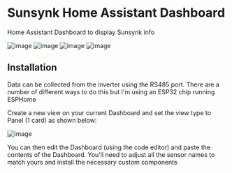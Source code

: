 # Sunsynk Home Assistant Dashboard
Home Assistant Dashboard to display Sunsynk info

![image](https://user-images.githubusercontent.com/7227275/223528709-bdd77d16-3352-4e40-b020-e3e25942e489.png)
![image](https://user-images.githubusercontent.com/7227275/223529017-0702437a-d12e-475a-8695-b617d8da4d97.png)
![image](https://user-images.githubusercontent.com/7227275/223529206-a97324df-0985-49e2-b63c-47e610e4ca52.png)
![image](https://user-images.githubusercontent.com/7227275/223529352-679c13b3-08e3-45b9-a3d3-041002e7d9b0.png)

## Installation
Data can be collected from the inverter using the RS485 port. There are a number of different ways to do this but I'm using an ESP32 chip running ESPHome

Create a new view on your current Dashboard and set the view type to Panel (1 card) as shown below:

![image](https://user-images.githubusercontent.com/7227275/223527428-b4508e6c-cf2d-473a-b63c-ffad11d2630d.png)

You can then edit the Dashboard (using the code editor) and paste the contents of the Dashboard.
You'll need to adjust all the sensor names to match yours and install the necessary custom components
